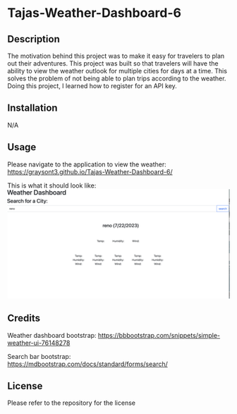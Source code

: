 # Tajas-Weather-Dashboard-6

## Description

The motivation behind this project was to make it easy for travelers to plan out their adventures. This project was built so that travelers will have the ability to view the weather outlook for multiple cities for days at a time. This solves the problem of not being able to plan trips according to the weather. Doing this project, I learned how to register for an API key.

## Installation

N/A

## Usage

Please navigate to the application to view the weather: https://graysont3.github.io/Tajas-Weather-Dashboard-6/ 

This is what it should look like: ![User navigates to page.](./assets/Screenshot%202023-07-22%20at%201.46.28%20PM.png) 

## Credits

Weather dashboard bootstrap: https://bbbootstrap.com/snippets/simple-weather-ui-76148278 

Search bar bootstrap: https://mdbootstrap.com/docs/standard/forms/search/ 

## License

Please refer to the repository for the license